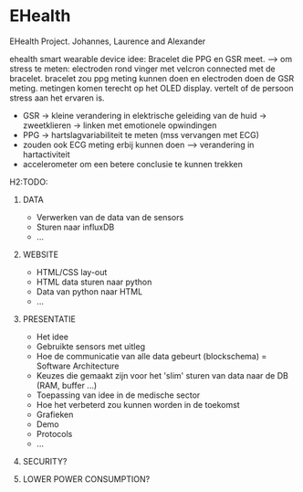 # EHealth
EHealth Project. Johannes, Laurence and Alexander


ehealth smart wearable device idee:
Bracelet die PPG en GSR meet. --> om stress te meten: electroden rond vinger met velcron connected met de bracelet. bracelet zou ppg meting kunnen doen en electroden doen de GSR meting. metingen komen terecht op het OLED display. vertelt of de persoon stress aan het ervaren is. 
- GSR -> kleine verandering in elektrische geleiding van de huid -> zweetklieren -> linken met emotionele opwindingen
- PPG -> hartslagvariabiliteit te meten (mss vervangen met ECG)
- zouden ook ECG meting erbij kunnen doen --> verandering in hartactiviteit
- accelerometer om een betere conclusie te kunnen trekken

H2:TODO:

  1. DATA
     - Verwerken van de data van de sensors
     - Sturen naar influxDB
     - ...

  2. WEBSITE
     - HTML/CSS lay-out
     - HTML data sturen naar python
     - Data van python naar HTML
     - ...

  4. PRESENTATIE  
     - Het idee
     - Gebruikte sensors met uitleg
     - Hoe de communicatie van alle data gebeurt (blockschema) = Software Architecture
     - Keuzes die gemaakt zijn voor het 'slim' sturen van data naar de DB (RAM, buffer ...)
     - Toepassing van idee in de medische sector
     - Hoe het verbeterd zou kunnen worden in de toekomst
     - Grafieken
     - Demo
     - Protocols 
     - ...
  5. SECURITY?
  6. LOWER POWER CONSUMPTION?


  
